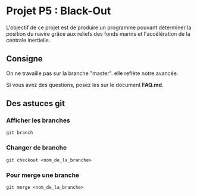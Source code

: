 # Projet P5 : Black-Out

L'objectif de ce projet est de produire un programme pouvant déterminer la position du navire grâce aux reliefs des fonds marins et l'accélération de la centrale inertielle.

## Consigne

On ne travaille pas sur la branche "master". elle reflète notre avancée.

Si vous avez des questions, posez les sur le document **FAQ.md**.

## Des astuces git 

### Afficher les branches

```git branch```

### Changer de branche

```git checkout <nom_de_la_branche>```

### Pour merge une branche

```git merge <nom_de_la_branche>```

